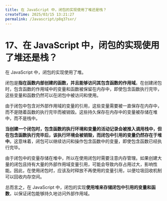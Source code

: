 ```yaml
---
title: 在 JavaScript 中，闭包的实现使用了堆还是栈？
createTime: 2025/03/15 13:21:27
permalink: /Javascript/p8q37sxr/
---
```

# 17、在 JavaScript 中，闭包的实现使用了堆还是栈？

在 JavaScript 中，闭包的实现使用了堆。

闭包是**指在函数内部创建的函数，并且能够访问其包含函数的作用域**。在创建闭包时，包含函数的作用域中的变量和函数被保留在内存中，即使包含函数执行完毕，这些变量和函数仍然可以在闭包中被访问和使用。

由于闭包中包含对外部作用域的变量的引用，这些变量需要被一直保存在内存中，而不是随着函数的执行完毕而被销毁。这些持久保存在内存中的变量被存储在堆中，而不是栈中。

**当创建一个闭包时，包含函数的执行环境和变量的活动记录会被推入调用栈中，但在包含函数执行完毕后，该执行环境会被销毁，而闭包中引用的变量仍然存在于堆中**。这意味着，闭包可以继续访问和操作包含函数中的变量，即使包含函数已经执行完毕。

由于闭包中的变量存储在堆中，所以在使用闭包时需要注意内存管理。如果创建大量的闭包且持有大量的外部作用域变量引用，可能会导致内存占用过大，影响性能。因此，在使用闭包时，应该及时释放不再使用的变量引用，以便垃圾回收机制可以回收内存空间。

总而言之，在 JavaScript 中，闭包的实现**使用堆来存储闭包中引用的变量和函数**，以保证闭包能够持久地访问外部作用域。
